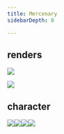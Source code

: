 ```yaml
---
title: Mercenary
sidebarDepth: 0

---
```

## renders

![](/img/cg_merc_phone_wallpaper.png)

![](/img/cg_merc_thumb.png)

## character

![](/img/cg_merc_frontpose.png)![](/img/cg_merc_tpose.png)![](/img/cg_merc_wireframe_front.png)![](/img/cg_merc_wireframe_side.png)